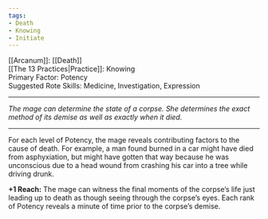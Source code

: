 ```yaml
---
tags:
- Death
- Knowing
- Initiate
---
```


[[Arcanum]]: [[Death]]\
[[The 13 Practices|Practice]]: Knowing\
Primary Factor: Potency\
Suggested Rote Skills: Medicine, Investigation, Expression

---

_The mage can determine the state of a corpse. She determines the exact method of its demise as well as exactly when it died._

---

For each level of Potency, the mage reveals contributing factors to the cause of death. For example, a man found burned in a car might have died from asphyxiation, but might have gotten that way because he was unconscious due to a head wound from crashing his car into a tree while driving drunk. 

**+1 Reach:** The mage can witness the final moments of the corpse’s life just leading up to death as though seeing through the corpse’s eyes. Each rank of Potency reveals a minute of time prior to the corpse’s demise.